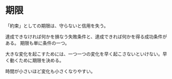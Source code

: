 # 期限

「約束」としての期限は、守らないと信用を失う。

達成できなければ何かを損なう失敗条件と、達成できれば何かを得る成功条件がある。
期限も単に条件の一つ。

大きな変化を起こすためには、一つ一つの変化を早く起こさないといけない。早く動くために期限を決める。

時間が小さいほど変化も小さくなりやすい。
